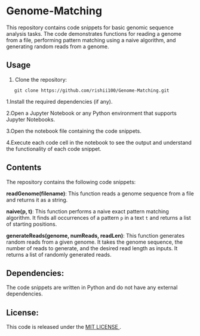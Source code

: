 # Genome-Matching
This repository contains code snippets for basic genomic sequence analysis tasks. The code demonstrates functions for reading a genome from a file, performing pattern matching using a naive algorithm, and generating random reads from a genome.

## Usage

1. Clone the repository:

```
   git clone https://github.com/rishii100/Genome-Matching.git
```
1.Install the required dependencies (if any).

2.Open a Jupyter Notebook or any Python environment that supports Jupyter Notebooks.

3.Open the notebook file containing the code snippets.

4.Execute each code cell in the notebook to see the output and understand the functionality of each code snippet.

## Contents
The repository contains the following code snippets:

**readGenome(filename)**: This function reads a genome sequence from a file and returns it as a string.

**naive(p, t)**: This function performs a naive exact pattern matching algorithm. It finds all occurrences of a pattern ` p ` in a text ` t ` and returns a list of starting positions.

**generateReads(genome, numReads, readLen)**: This function generates random reads from a given genome. It takes the genome sequence, the number of reads to generate, and the desired read length as inputs. It returns a list of randomly generated reads.

## Dependencies:
The code snippets are written in Python and do not have any external dependencies.

## License:
This code is released under the <a href="LICENSE"> MIT LICENSE </a>.
